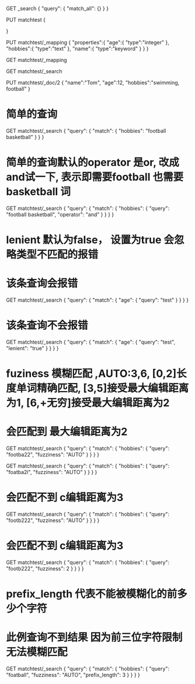 GET _search
{
  "query": {
    "match_all": {}
  }
}


PUT matchtest
{
  
}

PUT matchtest/_mapping
{
  "properties":{
    "age":{
      "type":"integer"
    },
    "hobbies":{
      "type":"text"
    },
    "name":{
      "type":"keyword"
    }
  }
}

GET matchtest/_mapping

GET matchtest/_search

PUT matchtest/_doc/2
{
  "name":"Tom",
  "age":12,
  "hobbies":"swimming, football"
}

# 简单的查询

GET matchtest/_search
{
  "query": {
    "match": {
      "hobbies": "football basketball"
    }
  }
}

# 简单的查询默认的operator 是or, 改成and试一下, 表示即需要football 也需要 basketball 词
GET matchtest/_search
{
  "query": {
    "match": {
      "hobbies": {
        "query": "football basketball",
        "operator": "and"
      }
    }
  }
}

# lenient 默认为false， 设置为true 会忽略类型不匹配的报错



# 该条查询会报错
GET matchtest/_search
{
  "query": {
    "match": {
      "age": {
        "query": "test"
      }
    }
  }
}

# 该条查询不会报错
GET matchtest/_search
{
  "query": {
    "match": {
      "age": {
        "query": "test",
        "lenient": "true"
      }
    }
  }
}

# fuziness 模糊匹配 ,AUTO:3,6,  [0,2]长度单词精确匹配, [3,5]接受最大编辑距离为1, [6,+无穷]接受最大编辑距离为2

# 会匹配到 最大编辑距离为2
GET matchtest/_search
{
  "query": {
    "match": {
      "hobbies": {
        "query": "footba22",
        "fuzziness": "AUTO"
      }
    }
  }
}

GET matchtest/_search
{
  "query": {
    "match": {
      "hobbies": {
        "query": "foatba2l",
        "fuzziness": "AUTO"
      }
    }
  }
}

# 会匹配不到 c编辑距离为3
GET matchtest/_search
{
  "query": {
    "match": {
      "hobbies": {
        "query": "footb222",
        "fuzziness": "AUTO"
      }
    }
  }
}

# 会匹配不到 c编辑距离为3
GET matchtest/_search
{
  "query": {
    "match": {
      "hobbies": {
        "query": "footb222",
        "fuzziness": 2
      }
    }
  }
}

# prefix_length 代表不能被模糊化的前多少个字符

# 此例查询不到结果 因为前三位字符限制无法模糊匹配
GET matchtest/_search
{
  "query": {
    "match": {
      "hobbies": {
        "query": "foatball",
        "fuzziness": "AUTO",
        "prefix_length": 3
      }
    }
  }
}

